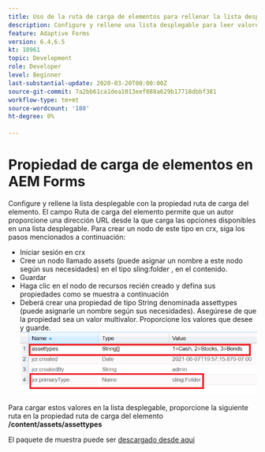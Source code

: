 ```yaml
---
title: Uso de la ruta de carga de elementos para rellenar la lista desplegable
description: Configure y rellene una lista desplegable para leer valores de un nodo crx
feature: Adaptive Forms
version: 6.4,6.5
kt: 10961
topic: Development
role: Developer
level: Beginner
last-substantial-update: 2020-03-20T00:00:00Z
source-git-commit: 7a2bb61ca1dea1013eef088a629b17718dbbf381
workflow-type: tm+mt
source-wordcount: '180'
ht-degree: 0%

---
```


# Propiedad de carga de elementos en AEM Forms

Configure y rellene la lista desplegable con la propiedad ruta de carga del elemento.
El campo Ruta de carga del elemento permite que un autor proporcione una dirección URL desde la que carga las opciones disponibles en una lista desplegable.
Para crear un nodo de este tipo en crx, siga los pasos mencionados a continuación:
* Iniciar sesión en crx
* Cree un nodo llamado assets (puede asignar un nombre a este nodo según sus necesidades) en el tipo sling:folder , en el contenido.
* Guardar
* Haga clic en el nodo de recursos recién creado y defina sus propiedades como se muestra a continuación
* Deberá crear una propiedad de tipo String denominada assettypes (puede asignarle un nombre según sus necesidades). Asegúrese de que la propiedad sea un valor multivalor. Proporcione los valores que desee y guarde.
   ![item-load-path](assets/item-load-path-crx.png)

Para cargar estos valores en la lista desplegable, proporcione la siguiente ruta en la propiedad ruta de carga del elemento  **/content/assets/assettypes**

El paquete de muestra puede ser [descargado desde aquí](assets/item-load-path-package.zip)
